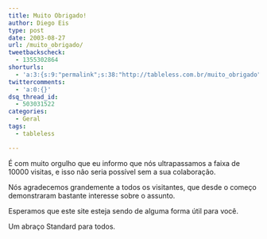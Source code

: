 ```yaml
---
title: Muito Obrigado!
author: Diego Eis
type: post
date: 2003-08-27
url: /muito_obrigado/
tweetbackscheck:
  - 1355302864
shorturls:
  - 'a:3:{s:9:"permalink";s:38:"http://tableless.com.br/muito_obrigado";s:7:"tinyurl";s:26:"http://tinyurl.com/3shjksq";s:4:"isgd";s:19:"http://is.gd/A0Ww5k";}'
twittercomments:
  - 'a:0:{}'
dsq_thread_id:
  - 503031522
categories:
  - Geral
tags:
  - tableless

---
```

É com muito orgulho que eu informo que nós ultrapassamos a faixa de 10000 visitas, e isso não seria possível sem a sua colaboração.
  
Nós agradecemos grandemente a todos os visitantes, que desde o começo demonstraram bastante interesse sobre o assunto.
  
Esperamos que este site esteja sendo de alguma forma útil para você.
  
Um abraço Standard para todos.